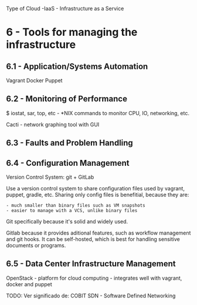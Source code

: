 Type of Cloud -IaaS - Infrastructure as a Service

# 6 - Tools for managing the infrastructure

## 6.1 - Application/Systems Automation

Vagrant
Docker
Puppet

## 6.2 - Monitoring of Performance

$ iostat, sar, top, etc - *NIX commands to monitor CPU, IO, networking, etc.

Cacti - network graphing tool with GUI



## 6.3 - Faults and Problem Handling

## 6.4 - Configuration Management

Version Control System: git + GitLab

Use a version control system to share configuration files used by vagrant, puppet, gradle, etc. Sharing only config files is benefitial, because they are:

	- much smaller than binary files such as VM snapshots
	- easier to manage with a VCS, unlike binary files

Git specifically because it's solid and widely used.

Gitlab because it provides aditional features, such as workflow management and git hooks. It can be self-hosted, which is best for handling sensitive documents or programs.


## 6.5 - Data Center Infrastructure Management

OpenStack - platform for cloud computing
	- integrates well with vagrant, docker and puppet

TODO:
Ver significado de:
	COBIT
	SDN - Software Defined Networking
